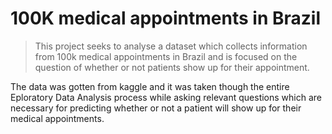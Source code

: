 # 100K medical appointments in Brazil

>This project seeks to analyse a dataset which collects information from 100k medical appointments in Brazil and is focused on the question of whether or not patients show up for their appointment.



The data was gotten from kaggle and it was taken though the entire Eploratory Data Analysis process while asking relevant questions which are necessary for predicting whether or not a patient will show up for their medical appointments.


```python

```
